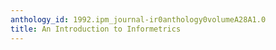 ```yaml
---
anthology_id: 1992.ipm_journal-ir0anthology0volumeA28A1.0
title: An Introduction to Informetrics
---
```

